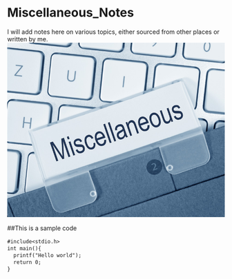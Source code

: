 # Miscellaneous_Notes
I will add notes here on various topics, either sourced from other places or written by me.
![](Assets/images/Miscellaneous.jpg)

##This is a sample code

```
#include<stdio.h>
int main(){
  printf("Hello world");
  return 0;
}

```
